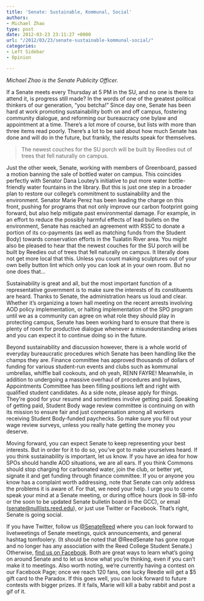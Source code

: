 ```yaml
---
title: 'Senate: Sustainable, Kommunal, Social'
authors:
- Michael Zhao
type: post
date: 2012-03-23 23:11:27 +0000
url: "/2012/03/23/senate-sustainable-kommunal-social/"
categories:
- Left Sidebar
- Opinion

---
```

_Michael Zhao is the Senate Publicity Officer._

If a Senate meets every Thursday at 5 PM in the SU, and no one is there to attend it, is progress still made? In the words of one of the greatest political thinkers of our generation, “you betcha!” Since day one, Senate has been hard at work promoting sustainability both on and off campus, fostering community dialogue, and reforming our bureaucracy one bylaw and appointment at a time. There’s a lot more of course, but lists with more than three items read poorly. There’s a lot to be said about how much Senate has done and will do in the future, but frankly, the results speak for themselves.

> The newest couches for the SU porch will be built by Reedies out of trees that fell naturally on campus.

Just the other week, Senate, working with members of Greenboard, passed a motion banning the sale of bottled water on campus. This coincides perfectly with Senator Dana Loutey’s initiative to put more water bottle-friendly water fountains in the library. But this is just one step in a broader plan to restore our college’s commitment to sustainability and the environment. Senator Marie Perez has been leading the charge on this front, pushing for programs that not only improve our carbon footprint going forward, but also help mitigate past environmental damage. For example, in an effort to reduce the possibly harmful effects of lead bullets on the environment, Senate has reached an agreement with RSSC to donate a portion of its co-payments (as well as matching funds from the Student Body) towards conservation efforts in the Tualatin River area. You might also be pleased to hear that the newest couches for the SU porch will be built by Reedies out of trees that fell naturally on campus. It literally does not get more local that this. Unless you count making sculptures out of your own belly button lint which only you can look at in your own room. But no one does that&#8230;

Sustainability is great and all, but the most important function of a representative government is to make sure the interests of its constituents are heard. Thanks to Senate, the administration hears us loud and clear. Whether it’s organizing a town hall meeting on the recent arrests involving AOD policy implementation, or halting implementation of the SPO program until we as a community can agree on what role they should play in protecting campus, Senate has been working hard to ensure that there is plenty of room for productive dialogue whenever a misunderstanding arises and you can expect it to continue doing so in the future.

Beyond sustainability and discussion however, there is a whole world of everyday bureaucratic procedures which Senate has been handling like the champs they are. Finance committee has approved thousands of dollars of funding for various student-run events and clubs such as kommunal umbrellas, whiffle ball cookouts, and oh yeah, RENN FAYRE! Meanwhile, in addition to undergoing a massive overhaul of procedures and bylaws, Appointments Committee has been filling positions left and right with qualified student candidates. As a side note, please apply for things. They’re good for your resumé and sometimes involve getting paid. Speaking of getting paid, Student Body wage review committee is continuing on with its mission to ensure fair and just compensation among all workers receiving Student Body-funded paychecks. So make sure you fill out your wage review surveys, unless you really hate getting the money you deserve.

Moving forward, you can expect Senate to keep representing your best interests. But in order for it to do so, you’ve got to make yourselves heard. If you think sustainability is important, let us know. If you have an idea for how SPOs should handle AOD situations, we are all ears. If you think Commons should stop charging for carbonated water, join the club, or better yet, signate it and get funding through finance committee. If you or anyone you know has a complaint worth addressing, note that Senate can only address the problems it is aware of. For that, we need your help. I urge you to come speak your mind at a Senate meeting, or during office hours (look in SB-info or the soon to be updated Senate bulletin board in the GCC), or email ([&#x73;&#x65;&#x6e;&#x61;&#x74;&#x65;&#x40;<span class="oe_displaynone">null</span>&#x6c;&#x69;&#x73;&#x74;&#x73;&#x2e;&#x72;&#x65;&#x65;&#x64;&#x2e;&#x65;&#x64;&#x75;][1]), or just use Twitter or Facebook. That’s right, Senate is going social.

If you have Twitter, follow us [@SenateReed][2] where you can look forward to livetweetings of Senate meetings, quick announcements, and general hashtag tomfoolery. (It should be noted that @ReedSenate has gone rogue and no longer has any association with the Reed College Student Senate.) Otherwise, [find us on Facebook][3]. Both are great ways to learn what’s going on around Senate and to let us know what you’re thinking, even if you can’t make it to meetings. Also worth noting, we’re currently having a contest on our Facebook Page; once we reach 120 fans, one lucky Reedie will get a $5 gift card to the Paradox. If this goes well, you can look forward to future contests with bigger prizes. If it fails, Marie will kill a baby rabbit and post a gif of it.

 [1]: mailto:&#x73;&#x65;&#x6e;&#x61;&#x74;&#x65;&#x40;&#x6c;&#x69;&#x73;&#x74;&#x73;&#x2e;&#x72;&#x65;&#x65;&#x64;&#x2e;&#x65;&#x64;&#x75;
 [2]: https://twitter.com/#!/SenateReed
 [3]: http://www.facebook.com/ReedSenate
